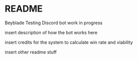 # README
Beyblade Testing Discord bot work in progress

insert description of how the bot works here

insert credits for the system to calculate win rate and viability

insert other readme stuff

